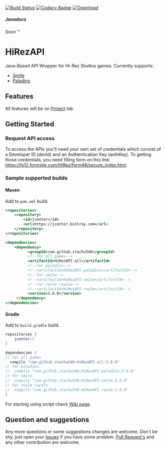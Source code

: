 [![Build Status](https://travis-ci.com/stachu540/HiRezAPI.svg)](https://travis-ci.com/stachu540/HiRezAPI)
[![Codacy Badge](https://api.codacy.com/project/badge/Grade/ee16a92996a3425d87403780aa18f316)](https://www.codacy.com/app/stachu540/HiRezAPI?utm_source=github.com&amp;utm_medium=referral&amp;utm_content=stachu540/HiRezAPI&amp;utm_campaign=Badge_Grade)
[![Download](https://api.bintray.com/packages/stachu540/Java/HiRezAPI/images/download.svg)](https://bintray.com/stachu540/Java/HiRezAPI/_latestVersion)

##### Javadocs
Soon :tm:
# HiRezAPI
Java-Based API Wrapper for Hi-Rez Studios games. Currently supports:
 * [Smite](https://smitegame.com/)
 * [Paladins](https://paladins.com/)
 
## Features

All features will be on [Project](https://github.com/stachu540/HiRezAPI/projects/5) tab

## Getting Started

### Request API access
To access the APIs you'll need your own set of credentials which consist of a Developer ID (devId) and an Authentication Key (authKey). To getting those credentials, you need filling form on this link: https://fs12.formsite.com/HiRez/form48/secure_index.html

### Sample supported builds

#### Maven
Add to `pom.xml` build.
```xml
<repositories>
    <repository>
        <id>jcenter</id>
        <url>https://jcenter.bintray.com</url>
    </repository>
</repositories>

<dependencies>
    <dependency>
          <groupId>com.github.stachu540</groupId>
          <!--for all games-->
          <artifactId>HiRezAPI-all</artifactId> 
          <!--for paladins-->
          <!--<artifactId>HiRezAPI-paladins</artifactId>-->
          <!--for smite-->
          <!--<artifactId>HiRezAPI-smite</artifactId>-->
          <!--for realm royale-->
          <!--<artifactId>HiRezAPI-realm</artifactId>-->
          <version>3.0.0</version>
     </dependency>
</dependencies>
```
#### Gradle
Add to `build.gradle` build.
```groovy
repositories {
    jcenter()
}

dependencies {
// for all games
  compile "com.github.stachu540:HiRezAPI-all:3.0.0"
// for paladins
//  compile "com.github.stachu540:HiRezAPI-paladins:3.0.0"
// for smite
//  compile "com.github.stachu540:HiRezAPI-smite:3.0.0"
// for realm royale
//  compile "com.github.stachu540:HiRezAPI-realm:3.0.0"
}
```

For starting using script check [Wiki page](https://github.com/stachu540/HiRezAPI/wiki).

## Question and suggestions
Any more questions or some suggestions changes are welcome. Don't be shy, just open your [Issues](https://github.com/stachu540/HiRezAPI/issues) if you have some problem. [Pull Request's](https://github.com/stachu540/HiRezAPI/pulls) and any other contribution are welcome.
